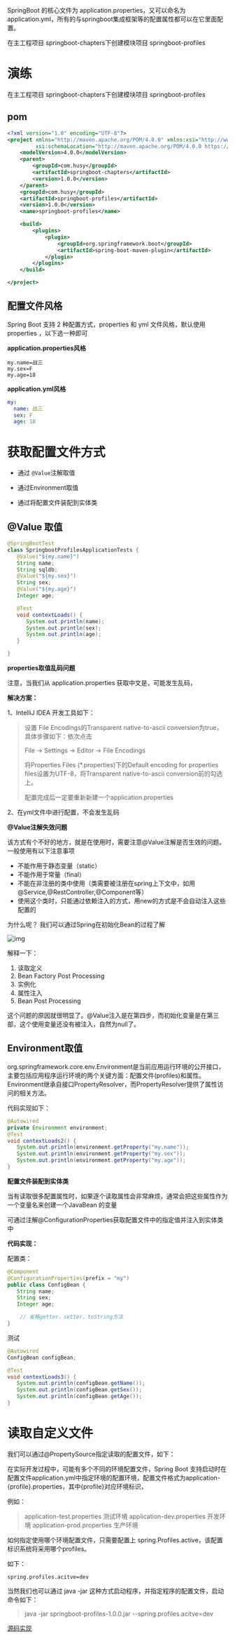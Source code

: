 SpringBoot 的核心文件为 application.properties，又可以命名为application.yml，所有的与springboot集成框架等的配置属性都可以在它里面配置。

在主工程项目 springboot-chapters下创建模块项目 springboot-profiles



# 演练

在主工程项目 springboot-chapters下创建模块项目 springboot-profiles

## **pom**

```xml
<?xml version="1.0" encoding="UTF-8"?>
<project xmlns="http://maven.apache.org/POM/4.0.0" xmlns:xsi="http://www.w3.org/2001/XMLSchema-instance"
         xsi:schemaLocation="http://maven.apache.org/POM/4.0.0 https://maven.apache.org/xsd/maven-4.0.0.xsd">
    <modelVersion>4.0.0</modelVersion>
    <parent>
        <groupId>com.husy</groupId>
        <artifactId>springboot-chapters</artifactId>
        <version>1.0.0</version>
    </parent>
    <groupId>com.husy</groupId>
    <artifactId>springboot-profiles</artifactId>
    <version>1.0.0</version>
    <name>springboot-profiles</name>

    <build>
        <plugins>
            <plugin>
                <groupId>org.springframework.boot</groupId>
                <artifactId>spring-boot-maven-plugin</artifactId>
            </plugin>
        </plugins>
    </build>

</project>
```



## **配置文件风格**

Spring Boot 支持 2 种配置方式，properties 和 yml 文件风格，默认使用properties ，以下选一种即可

**application.properties风格**

```properties
my.name=战三
my.sex=F
my.age=18
```

**application.yml风格**

```yml
my:
  name: 战三
  sex: F
  age: 18
```



# 获取配置文件方式

* 通过 `@Value`注解取值

* 通过Environment取值

* 通过将配置文件装配到实体类

    

## **@Value 取值**

```java
@SpringBootTest
class SpringbootProfilesApplicationTests {
   @Value("${my.name}")
   String name;
   String sqldb;
   @Value("${my.sex}")
   String sex;
   @Value("${my.age}")
   Integer age;

   @Test
   void contextLoads() {
      System.out.println(name);
      System.out.println(sex);
      System.out.println(age);
   }

}
```

**properties取值乱码问题**

注意，当我们从 application.properties 获取中文是，可能发生乱码，

**解决方案：**

1、IntelliJ IDEA 开发工具如下：

> 设置 File Encodings的Transparent native-to-ascii conversion为true，具体步骤如下：依次点击
>
> File -> Settings -> Editor -> File Encodings
>
> 将Properties Files (*.properties)下的Default encoding for properties files设置为UTF-8，将Transparent native-to-ascii conversion前的勾选上。
>
> 配置完成后一定要重新新建一个application.properties 

2、在yml文件中进行配置，不会发生乱码



**@Value注解失效问题**

该方式有个不好的地方，就是在使用时，需要注意@Value注解是否生效的问题。一般使用有以下注意事项

* 不能作用于静态变量（static）
* 不能作用于常量（final）
* 不能在非注册的类中使用（类需要被注册在spring上下文中，如用@Service,@RestController,@Component等）
* 使用这个类时，只能通过依赖注入的方式，用new的方式是不会自动注入这些配置的

为什么呢？ 我们可以通过Spring在初始化Bean的过程了解

![img](SpringBoot实战（3）读取配置文件/2126b210ec2.webp)

解释一下：

1. 读取定义
2. Bean Factory Post Processing
3. 实例化
4. 属性注入
5. Bean Post Processing

这个问题的原因就很明显了。@Value注入是在第四步，而初始化变量是在第三部，这个使用变量还没有被注入，自然为null了。



## **Environment取值**

org.springframework.core.env.Environment是当前应用运行环境的公开接口，主要包括应用程序运行环境的两个关键方面：配置文件(profiles)和属性。Environment继承自接口PropertyResolver，而PropertyResolver提供了属性访问的相关方法。

代码实现如下：

```java
@Autowired
private Environment environment;
@Test
void contextLoads2() {
   System.out.println(environment.getProperty("my.name"));
   System.out.println(environment.getProperty("my.sex"));
   System.out.println(environment.getProperty("my.age"));
}
```



**配置文件装配到实体类**

当有读取很多配置属性时，如果逐个读取属性会非常麻烦，通常会把这些属性作为一个变量名来创建一个JavaBean 的变量

可通过注解@ConfigurationProperties获取配置文件中的指定值并注入到实体类中



**代码实现：**

配置类：

```java
@Component
@ConfigurationProperties(prefix = "my")
public class ConfigBean {
   String name;
   String sex;
   Integer age;

    // 省略getter，setter，toString方法
}
```

测试

```java
@Autowired
ConfigBean configBean;

@Test
void contextLoads3() {
   System.out.println(configBean.getName());
   System.out.println(configBean.getSex());
   System.out.println(configBean.getAge());
}
```



# **读取自定义文件**

我们可以通过@PropertySource指定读取的配置文件，如下：

在实际开发过程中，可能有多个不同的环境配置文件，Spring Boot 支持启动时在配置文件application.yml中指定环境的配置环境，配置文件格式为application-{profile}.properties，其中{profile}对应环境标识，

例如：

> application-test.properties     测试环境
> application-dev.properties     开发环境
> application-prod.properties   生产环境

如何指定使用哪个环境配置文件，只需要配置上 spring.Profiles.active，该配置标识系统将采用哪个profiles。

如下：

```properties
spring.profiles.acitve=dev
```

当然我们也可以通过  java -jar 这种方式启动程序，并指定程序的配置文件，启动命令如下：

> java -jar springboot-profiles-1.0.0.jar --spring.profiles.acitve=dev





[源码实现](https://github.com/HusyCoding/springboot-chapters.git)